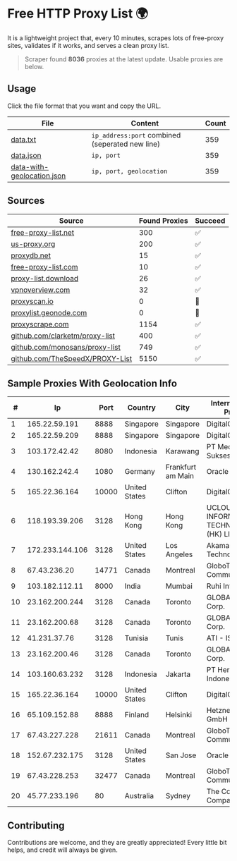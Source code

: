 
# Free HTTP Proxy List 🌍

It is a lightweight project that, every 10 minutes, scrapes lots of free-proxy sites, validates if it works, and serves a clean proxy list.


> Scraper found **8036** proxies at the latest update. Usable proxies are below.

## Usage

Click the file format that you want and copy the URL.


|File|Content|Count|
|----|-------|-----|
|[data.txt](https://raw.githubusercontent.com/themiralay/Proxy-List-World/master/data.txt)|`ip_address:port` combined (seperated new line)|359|
|[data.json](https://raw.githubusercontent.com/themiralay/Proxy-List-World/master/data.json)|`ip, port`|359|
|[data-with-geolocation.json](https://raw.githubusercontent.com/themiralay/Proxy-List-World/master/data-with-geolocation.json)|`ip, port, geolocation`|359|

## Sources

|Source|Found Proxies|Succeed|
|------|-------------|-------|
|[free-proxy-list.net](https://free-proxy-list.net)|300|✅|
|[us-proxy.org](https://www.us-proxy.org)|200|✅|
|[proxydb.net](http://proxydb.net)|15|✅|
|[free-proxy-list.com](https://free-proxy-list.com/?page=&port=&type%5B%5D=http&type%5B%5D=https&up_time=0&search=Search)|10|✅|
|[proxy-list.download](https://www.proxy-list.download/HTTP)|26|✅|
|[vpnoverview.com](https://vpnoverview.com/privacy/anonymous-browsing/free-proxy-servers)|32|✅|
|[proxyscan.io](https://www.proxyscan.io)|0|🚫|
|[proxylist.geonode.com](https://proxylist.geonode.com/api/proxy-list?limit=300&page=1&sort_by=lastChecked&sort_type=desc&protocols=http,https)|0|🚫|
|[proxyscrape.com](https://api.proxyscrape.com/v2/?request=displayproxies&protocol=http&timeout=10000&country=all&ssl=all&anonymity=all)|1154|✅|
|[github.com/clarketm/proxy-list](https://raw.githubusercontent.com/clarketm/proxy-list/master/proxy-list-raw.txt)|400|✅|
|[github.com/monosans/proxy-list](https://raw.githubusercontent.com/monosans/proxy-list/main/proxies/http.txt)|749|✅|
|[github.com/TheSpeedX/PROXY-List](https://raw.githubusercontent.com/TheSpeedX/PROXY-List/master/http.txt)|5150|✅|


## Sample Proxies With Geolocation Info

|#|Ip|Port|Country|City|Internet Service Provider|
|-|--|----|-------|----|-------------------------|
|1|165.22.59.191|8888|Singapore|Singapore|DigitalOcean, LLC|
|2|165.22.59.209|8888|Singapore|Singapore|DigitalOcean, LLC|
|3|103.172.42.42|8080|Indonesia|Karawang|PT Media Solusi Sukses|
|4|130.162.242.4|1080|Germany|Frankfurt am Main|Oracle Corporation|
|5|165.22.36.164|10000|United States|Clifton|DigitalOcean, LLC|
|6|118.193.39.206|3128|Hong Kong|Hong Kong|UCLOUD INFORMATION TECHNOLOGY (HK) LIMITED|
|7|172.233.144.106|3128|United States|Los Angeles|Akamai Technologies, Inc.|
|8|67.43.236.20|14771|Canada|Montreal|GloboTech Communications|
|9|103.182.112.11|8000|India|Mumbai|Ruhi Infotech|
|10|23.162.200.244|3128|Canada|Toronto|GLOBALTELEHOST Corp.|
|11|23.162.200.68|3128|Canada|Toronto|GLOBALTELEHOST Corp.|
|12|41.231.37.76|3128|Tunisia|Tunis|ATI - ISP|
|13|23.162.200.46|3128|Canada|Toronto|GLOBALTELEHOST Corp.|
|14|103.160.63.232|3128|Indonesia|Jakarta|PT Herza Digital Indonesia|
|15|165.22.36.164|10000|United States|Clifton|DigitalOcean, LLC|
|16|65.109.152.88|8888|Finland|Helsinki|Hetzner Online GmbH|
|17|67.43.227.228|21611|Canada|Montreal|GloboTech Communications|
|18|152.67.232.175|3128|United States|San Jose|Oracle Corporation|
|19|67.43.228.253|32477|Canada|Montreal|GloboTech Communications|
|20|45.77.233.196|80|Australia|Sydney|The Constant Company|



## Contributing

Contributions are welcome, and they are greatly appreciated! Every
little bit helps, and credit will always be given.

